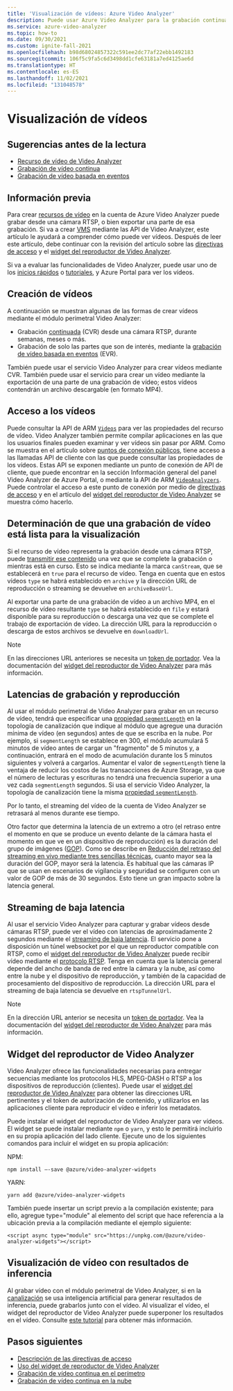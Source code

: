 ```yaml
---
title: 'Visualización de vídeos: Azure Video Analyzer'
description: Puede usar Azure Video Analyzer para la grabación continua de vídeo, lo que permite grabar vídeo en la nube durante semanas o meses. También puede limitar la grabación a clips de interés mediante la grabación basada en eventos. Además, al usar el servicio Video Analyzer para capturar vídeos de cámaras, puede transmitir el vídeo a medida que se captura. En este artículo se explica cómo ver estos vídeos.
ms.service: azure-video-analyzer
ms.topic: how-to
ms.date: 09/30/2021
ms.custom: ignite-fall-2021
ms.openlocfilehash: b98d68024857322c591ee2dc77af22ebb1492183
ms.sourcegitcommit: 106f5c9fa5c6d3498dd1cfe63181a7ed4125ae6d
ms.translationtype: HT
ms.contentlocale: es-ES
ms.lasthandoff: 11/02/2021
ms.locfileid: "131048578"
---
```

# <a name="viewing-of-videos"></a>Visualización de vídeos

## <a name="suggested-pre-reading"></a>Sugerencias antes de la lectura

* [Recurso de vídeo de Video Analyzer](terminology.md#video)
* [Grabación de vídeo continua](continuous-video-recording.md)
* [Grabación de vídeo basada en eventos](event-based-video-recording-concept.md)

## <a name="background"></a>Información previa  

Para crear [recursos de vídeo](terminology.md#video) en la cuenta de Azure Video Analyzer puede grabar desde una cámara RTSP, o bien exportar una parte de esa grabación. Si va a crear [VMS](terminology.md#vms) mediante las API de Video Analyzer, este artículo le ayudará a comprender cómo puede ver vídeos. Después de leer este artículo, debe continuar con la revisión del artículo sobre las [directivas de acceso](access-policies.md) y el [widget del reproductor de Video Analyzer](player-widget.md). 

Si va a evaluar las funcionalidades de Video Analyzer, puede usar uno de los [inicios rápidos](edge/detect-motion-record-video-clips-cloud.md) o [tutoriales](edge/use-continuous-video-recording.md), y Azure Portal para ver los vídeos.
<!-- TODO - add a section here about 1P/3P SaaS and how to use widgets to allow end users to view videos without talking to ARM APIs -->

## <a name="creating-videos"></a>Creación de vídeos

A continuación se muestran algunas de las formas de crear vídeos mediante el módulo perimetral Video Analyzer:

* Grabación [continuada](continuous-video-recording.md) (CVR) desde una cámara RTSP, durante semanas, meses o más.
* Grabación de solo las partes que son de interés, mediante la [grabación de vídeo basada en eventos](event-based-video-recording-concept.md) (EVR). 
 
También puede usar el servicio Video Analyzer para crear vídeos mediante CVR. También puede usar el servicio para crear un vídeo mediante la exportación de una parte de una grabación de vídeo; estos vídeos contendrán un archivo descargable (en formato MP4).

## <a name="accessing-videos"></a>Acceso a los vídeos

Puede consultar la API de ARM [`Videos`](https://github.com/Azure/azure-rest-api-specs/blob/master/specification/videoanalyzer/resource-manager/Microsoft.Media/preview/2021-11-01-preview/Videos.json) para ver las propiedades del recurso de vídeo. Video Analyzer también permite compilar aplicaciones en las que los usuarios finales pueden examinar y ver vídeos sin pasar por ARM. Como se muestra en el artículo sobre [puntos de conexión públicos](access-public-endpoints-networking.md), tiene acceso a las llamadas API de cliente con las que puede consultar las propiedades de los vídeos. Estas API se exponen mediante un punto de conexión de API de cliente, que puede encontrar en la sección Información general del panel Video Analyzer de Azure Portal, o mediante la API de ARM [`VideoAnalyzers`](https://github.com/Azure/azure-rest-api-specs/blob/master/specification/videoanalyzer/resource-manager/Microsoft.Media/preview/2021-11-01-preview/VideoAnalyzers.json). Puede controlar el acceso a este punto de conexión por medio de [directivas de acceso](access-policies.md) y en el artículo del [widget del reproductor de Video Analyzer](player-widget.md) se muestra cómo hacerlo.

## <a name="determining-that-a-video-recording-is-ready-for-viewing"></a>Determinación de que una grabación de vídeo está lista para la visualización

Si el recurso de vídeo representa la grabación desde una cámara RTSP, puede [transmitir ese contenido](terminology.md#streaming) una vez que se complete la grabación o mientras está en curso. Esto se indica mediante la marca `canStream`, que se establecerá en `true` para el recurso de vídeo. Tenga en cuenta que en estos vídeos `type` se habrá establecido en `archive` y la dirección URL de reproducción o streaming se devuelve en `archiveBaseUrl`. 

Al exportar una parte de una grabación de vídeo a un archivo MP4, en el recurso de vídeo resultante `type` se habrá establecido en `file` y estará disponible para su reproducción o descarga una vez que se complete el trabajo de exportación de vídeo. La dirección URL para la reproducción o descarga de estos archivos se devuelve en `downloadUrl`.
   > [!NOTE]
   > En las direcciones URL anteriores se necesita un [token de portador](./access-policies.md#creating-a-token). Vea la documentación del [widget del reproductor de Video Analyzer](player-widget.md) para más información.

## <a name="recording-and-playback-latencies"></a>Latencias de grabación y reproducción

Al usar el módulo perimetral de Video Analyzer para grabar en un recurso de vídeo, tendrá que especificar una [propiedad `segmentLength`](https://github.com/Azure/azure-rest-api-specs/blob/master/specification/videoanalyzer/data-plane/VideoAnalyzer.Edge/preview/1.0.0/AzureVideoAnalyzer.json) en la topología de canalización que indique al módulo que agregue una duración mínima de vídeo (en segundos) antes de que se escriba en la nube. Por ejemplo, si `segmentLength` se establece en 300, el módulo acumulará 5 minutos de vídeo antes de cargar un "fragmento" de 5 minutos y, a continuación, entrará en el modo de acumulación durante los 5 minutos siguientes y volverá a cargarlos. Aumentar el valor de `segmentLength` tiene la ventaja de reducir los costos de las transacciones de Azure Storage, ya que el número de lecturas y escrituras no tendrá una frecuencia superior a una vez cada `segmentLength` segundos. Si usa el servicio Video Analyzer, la topología de canalización tiene la misma [propiedad `segmentLength`](https://github.com/Azure/azure-rest-api-specs/blob/master/specification/videoanalyzer/resource-manager/Microsoft.Media/preview/2021-11-01-preview/PipelineTopologies.json).

Por lo tanto, el streaming del vídeo de la cuenta de Video Analyzer se retrasará al menos durante ese tiempo. 

Otro factor que determina la latencia de un extremo a otro (el retraso entre el momento en que se produce un evento delante de la cámara hasta el momento en que ve en un dispositivo de reproducción) es la duración del grupo de imágenes ([GOP](https://en.wikipedia.org/wiki/Group_of_pictures)). Como se describe en [Reducción del retraso del streaming en vivo mediante tres sencillas técnicas](https://medium.com/vrt-digital-studio/reducing-the-delay-of-live-streams-by-using-3-simple-techniques-e8e028b0a641), cuanto mayor sea la duración del GOP, mayor será la latencia. Es habitual que las cámaras IP que se usan en escenarios de vigilancia y seguridad se configuren con un valor de GOP de más de 30 segundos. Esto tiene un gran impacto sobre la latencia general.

## <a name="low-latency-streaming"></a>Streaming de baja latencia

Al usar el servicio Video Analyzer para capturar y grabar vídeos desde cámaras RTSP, puede ver el vídeo con latencias de aproximadamente 2 segundos mediante el [streaming de baja latencia](terminology.md#low-latency-streaming). El servicio pone a disposición un túnel websocket por el que un reproductor compatible con RTSP, como el [widget del reproductor de Video Analyzer](player-widget.md) puede recibir vídeo mediante el [protocolo RTSP](https://datatracker.ietf.org/doc/html/rfc7826.html). Tenga en cuenta que la latencia general depende del ancho de banda de red entre la cámara y la nube, así como entre la nube y el dispositivo de reproducción, y también de la capacidad de procesamiento del dispositivo de reproducción. La dirección URL para el streaming de baja latencia se devuelve en `rtspTunnelUrl`.

   > [!NOTE]
   > En la dirección URL anterior se necesita un [token de portador](./access-policies.md#creating-a-token). Vea la documentación del [widget del reproductor de Video Analyzer](player-widget.md) para más información.

## <a name="video-analyzer-player-widget"></a>Widget del reproductor de Video Analyzer
Video Analyzer ofrece las funcionalidades necesarias para entregar secuencias mediante los protocolos HLS, MPEG-DASH o RTSP a los dispositivos de reproducción (clientes). Puede usar el [widget del reproductor de Video Analyzer](player-widget.md) para obtener las direcciones URL pertinentes y el token de autorización de contenido, y utilizarlos en las aplicaciones cliente para reproducir el vídeo e inferir los metadatos.

Puede instalar el widget del reproductor de Video Analyzer para ver vídeos. El widget se puede instalar mediante `npm` o `yarn`, y esto le permitirá incluirlo en su propia aplicación del lado cliente. Ejecute uno de los siguientes comandos para incluir el widget en su propia aplicación:

NPM:
```
npm install –-save @azure/video-analyzer-widgets
```
YARN:
```
yarn add @azure/video-analyzer-widgets 
```
También puede insertar un script previo a la compilación existente; para ello, agregue type="module" al elemento del script que hace referencia a la ubicación previa a la compilación mediante el ejemplo siguiente:

```
<script async type="module" src="https://unpkg.com/@azure/video-analyzer-widgets"></script> 
``` 

## <a name="viewing-video-with-inference-results"></a>Visualización de vídeo con resultados de inferencia
Al grabar vídeo con el módulo perimetral de Video Analyzer, si en la [canalización](pipeline.md) se usa inteligencia artificial para generar resultados de inferencia, puede grabarlos junto con el vídeo. Al visualizar el vídeo, el widget del reproductor de Video Analyzer puede superponer los resultados en el vídeo. Consulte [este tutorial](edge/record-stream-inference-data-with-video.md) para obtener más información.

## <a name="next-steps"></a>Pasos siguientes

* [Descripción de las directivas de acceso](access-policies.md)
* [Uso del widget de reproductor de Video Analyzer](player-widget.md)
* [Grabación de vídeo continua en el perímetro](edge/use-continuous-video-recording.md)
* [Grabación de vídeo continua en la nube](cloud/get-started-livepipelines-portal.md)
